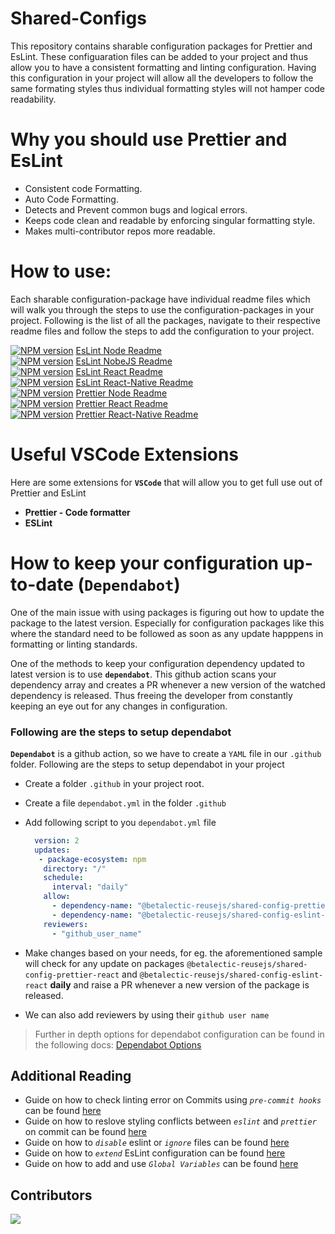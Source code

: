 # Shared-Configs
This repository contains sharable configuration packages for Prettier and EsLint. These configuaration files can be added to your project and thus allow you to have a consistent formatting and linting configuration. Having this configuration in your project will allow all the developers to follow the same formating styles thus individual formatting styles will not hamper code readability.

# Why you should use Prettier and EsLint
- Consistent code Formatting.
- Auto Code Formatting.
- Detects and Prevent common bugs and logical errors.
- Keeps code clean and readable by enforcing singular formatting style.
- Makes multi-contributor repos more readable. 

# How to use:
Each sharable configuration-package have individual readme files which will walk you through the steps to use the configuration-packages in your project. Following is the list of all the packages, navigate to their respective readme files and follow the steps to add the configuration to your project.

[![NPM version][npm-version-image-eslint-node]][npm-url-eslint-node] [EsLint Node Readme](https://github.com/betalectic-reusejs/shared-configs/blob/main/packages/shared-config-eslint-node/README.md)   
[![NPM version][npm-version-image-eslint-nobejs]][npm-url-eslint-nobejs] [EsLint NobeJS Readme](https://github.com/betalectic-reusejs/shared-configs/blob/main/packages/shared-config-eslint-nobejs/README.md)  
[![NPM version][npm-version-image-eslint-react]][npm-url-eslint-react] [EsLint React Readme](https://github.com/betalectic-reusejs/shared-configs/blob/main/packages/shared-config-eslint-react/README.md)  
[![NPM version][npm-version-image-eslint-react-native]][npm-url-eslint-react-native] [EsLint React-Native Readme](https://github.com/betalectic-reusejs/shared-configs/blob/main/packages/shared-config-eslint-react-native/README.md)   
[![NPM version][npm-version-image-prettier-node]][npm-url-prettier-node] [Prettier Node Readme](https://github.com/betalectic-reusejs/shared-configs/blob/main/packages/shared-config-prettier-node/README.md)     
[![NPM version][npm-version-image-prettier-react]][npm-url-prettier-react] [Prettier React Readme](https://github.com/betalectic-reusejs/shared-configs/blob/main/packages/shared-config-prettier-react/README.md)     
[![NPM version][npm-version-image-prettier-react-native]][npm-url-prettier-react-native] [Prettier React-Native Readme](https://github.com/betalectic-reusejs/shared-configs/blob/main/packages/shared-config-prettier-react-native/README.md)    

[npm-url-eslint-node]: https://www.npmjs.com/package/@betalectic-reusejs/shared-config-eslint-node
[npm-version-image-eslint-node]: https://img.shields.io/npm/v/@betalectic-reusejs/shared-config-eslint-node.svg?style=flat
[npm-url-eslint-nobejs]: https://www.npmjs.com/package/@betalectic-reusejs/shared-config-eslint-nobejs
[npm-version-image-eslint-nobejs]: https://img.shields.io/npm/v/@betalectic-reusejs/shared-config-eslint-nobejs.svg?style=flat
[npm-url-eslint-react]: https://www.npmjs.com/package/@betalectic-reusejs/shared-config-eslint-react
[npm-version-image-eslint-react]: https://img.shields.io/npm/v/@betalectic-reusejs/shared-config-eslint-react.svg?style=flat
[npm-url-eslint-react-native]: https://www.npmjs.com/package/@betalectic-reusejs/shared-config-eslint-react-native
[npm-version-image-eslint-react-native]: https://img.shields.io/npm/v/@betalectic-reusejs/shared-config-eslint-react-native.svg?style=flat
[npm-url-prettier-node]: https://www.npmjs.com/package/@betalectic-reusejs/shared-config-prettier-node
[npm-version-image-prettier-node]: https://img.shields.io/npm/v/@betalectic-reusejs/shared-config-prettier-node.svg?style=flat
[npm-url-prettier-react]: https://www.npmjs.com/package/@betalectic-reusejs/shared-config-prettier-react
[npm-version-image-prettier-react]: https://img.shields.io/npm/v/@betalectic-reusejs/shared-config-prettier-react.svg?style=flat
[npm-url-prettier-react-native]: https://www.npmjs.com/package/@betalectic-reusejs/shared-config-prettier-react-native
[npm-version-image-prettier-react-native]: https://img.shields.io/npm/v/@betalectic-reusejs/shared-config-prettier-react-native.svg?style=flat

# Useful VSCode Extensions
Here are some extensions for **`VSCode`** that will allow you to get full use out of Prettier and EsLint   
- **Prettier - Code formatter**  
- **ESLint** 

# How to keep your configuration up-to-date (`Dependabot`)
One of the main issue with using packages is figuring out how to update the package to the latest version. Especially for configuration packages like this where the standard need to be followed as soon as any update happpens in formatting or linting standards. 

One of the methods to keep your configuration dependency updated to latest version is to use **`dependabot`**. This github action scans your dependency array and creates a PR whenever a new version of the watched dependency is released. Thus freeing the developer from constantly keeping an eye out for any changes in configuration.

### Following are the steps to setup dependabot

**`Dependabot`** is a github action, so we have to create a `YAML` file in our `.github` folder. Following are the steps to setup dependabot in your project

- Create a folder `.github` in your project root.
- Create a file `dependabot.yml` in the folder `.github`
- Add following script to you `dependabot.yml` file
   
   ```yml
     version: 2
     updates:
      - package-ecosystem: npm
       directory: "/" 
       schedule:
         interval: "daily"
       allow:
         - dependency-name: "@betalectic-reusejs/shared-config-prettier-react"
         - dependency-name: "@betalectic-reusejs/shared-config-eslint-react"
       reviewers:
         - "github_user_name"
   ```
     
- Make changes based on your needs, for eg. the aforementioned sample will check for any update on packages `@betalectic-reusejs/shared-config-prettier-react` and `@betalectic-reusejs/shared-config-eslint-react` **daily** and raise a PR whenever a new version of the package is released.
- We can also add reviewers by using their `github user name`
    
> Further in depth options for dependabot configuration can be found in the following docs: [Dependabot Options](https://docs.github.com/en/code-security/dependabot/dependabot-version-updates/configuration-options-for-the-dependabot.yml-file)
 
 ## Additional Reading
 
 - Guide on how to check linting error on Commits using *`pre-commit hooks`* can be found [here](https://github.com/betalectic-reusejs/shared-configs/blob/main/Pre-Commit-Hooks.md)
 - Guide on how to reslove styling conflicts between *`eslint`* and *`prettier`* on commit can be found [here](https://github.com/betalectic-reusejs/shared-configs/blob/main/Prettier-EsLint-Conflict-Resolution.md)
 - Guide on how to *`disable`* eslint or *`ignore`* files can be found [here](https://github.com/betalectic-reusejs/shared-configs/blob/main/Disabling_EsLint.md)
 - Guide on how to *`extend`* EsLint configuration can be found [here](https://github.com/betalectic-reusejs/shared-configs/blob/main/Extending_EsLint.md)
 - Guide on how to add and use *`Global Variables`* can be found [here](https://github.com/betalectic-reusejs/shared-configs/blob/main/Global_Variables.md)


## Contributors

<a href="https://github.com/betalectic-reusejs/shared-configs/graphs/contributors">
  <img src="https://contrib.rocks/image?repo=betalectic-reusejs/shared-configs" />
</a>
